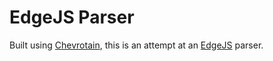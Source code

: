 # EdgeJS Parser

Built using [Chevrotain](https://chevrotain.io/ "Chevrotain"), this is an attempt at an [EdgeJS](https://edgejs.dev "EdgeJS") parser.
